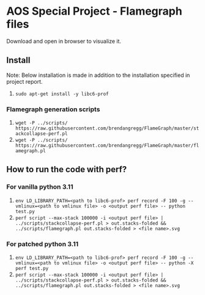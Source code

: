 # AOS Special Project - Flamegraph files

Download and open in browser to visualize it.

## Install

Note: Below installation is made in addition to the installation specified in project report.

1. `sudo apt-get install -y libc6-prof`

### Flamegraph generation scripts

1. `wget -P ../scripts/ https://raw.githubusercontent.com/brendangregg/FlameGraph/master/stackcollapse-perf.pl`
2. `wget -P ../scripts/ https://raw.githubusercontent.com/brendangregg/FlameGraph/master/flamegraph.pl`

## How to run the code with perf?

### For vanilla python 3.11

1. `env LD_LIBRARY_PATH=<path to libc6-prof> perf record -F 100 -g --vmlinux=<path to vmlinux file> -o <output perf file> -- python test.py`
2. `perf script --max-stack 100000 -i <output perf file> | ../scripts/stackcollapse-perf.pl > out.stacks-folded && ../scripts/flamegraph.pl out.stacks-folded > <file name>.svg`

### For patched python 3.11

1. `env LD_LIBRARY_PATH=<path to libc6-prof> perf record -F 100 -g --vmlinux=<path to vmlinux file> -o <output perf file> -- python -X perf test.py`
2. `perf script --max-stack 100000 -i <output perf file> | ../scripts/stackcollapse-perf.pl > out.stacks-folded && ../scripts/flamegraph.pl out.stacks-folded > <file name>.svg`
